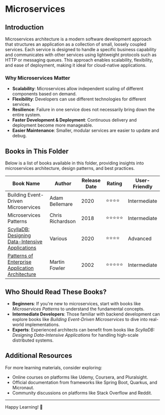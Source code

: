 # Microservices

## Introduction
Microservices architecture is a modern software development approach that structures an application as a collection of small, loosely coupled services. Each service is designed to handle a specific business capability and communicates with other services using lightweight protocols such as HTTP or messaging queues. This approach enables scalability, flexibility, and ease of deployment, making it ideal for cloud-native applications.

### Why Microservices Matter
- **Scalability**: Microservices allow independent scaling of different components based on demand.
- **Flexibility**: Developers can use different technologies for different services.
- **Resilience**: Failure in one service does not necessarily bring down the entire system.
- **Faster Development & Deployment**: Continuous delivery and deployment become more manageable.
- **Easier Maintenance**: Smaller, modular services are easier to update and debug.

## Books in This Folder
Below is a list of books available in this folder, providing insights into microservices architecture, design patterns, and best practices.

| Book Name | Author | Release Date | Rating | User-Friendly |
|-----------|--------|--------------|--------|--------------|
| Building Event-Driven Microservices | Adam Bellemare | 2020 | ⭐⭐⭐⭐ | Intermediate |
| Microservices Patterns | Chris Richardson | 2018 | ⭐⭐⭐⭐⭐ | Intermediate |
| [ScyllaDB: Designing Data-Intensive Applications](../Data-Intensive%20Applications/ScyllaDB-Designing-Data-Intensive-Applications.pdf) | Various | 2020 | ⭐⭐⭐⭐ | Advanced |
| [Patterns of Enterprise Application Architecture](../Software%20Architecture/Patterns%20of%20Enterprise%20Application%20Architecture.pdf) | Martin Fowler | 2002 | ⭐⭐⭐⭐⭐ | Intermediate |

## Who Should Read These Books?
- **Beginners**: If you're new to microservices, start with books like *Microservices Patterns* to understand the fundamental concepts.
- **Intermediate Developers**: Those familiar with backend development can explore books like *Building Event-Driven Microservices* to dive into real-world implementations.
- **Experts**: Experienced architects can benefit from books like *ScyllaDB: Designing Data-Intensive Applications* for handling high-scale distributed systems.

## Additional Resources
For more learning materials, consider exploring:
- Online courses on platforms like Udemy, Coursera, and Pluralsight.
- Official documentation from frameworks like Spring Boot, Quarkus, and Micronaut.
- Community discussions on platforms like Stack Overflow and Reddit.

---
Happy Learning! 🚀

